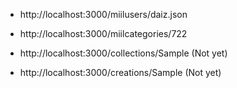 * http://localhost:3000/miilusers/daiz.json
* http://localhost:3000/miilcategories/722

* http://localhost:3000/collections/Sample (Not yet)
* http://localhost:3000/creations/Sample (Not yet)
